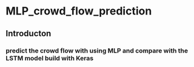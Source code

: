 # MLP_crowd_flow_prediction
## Introducton
### predict the crowd flow with using MLP and compare with the LSTM model build with Keras


